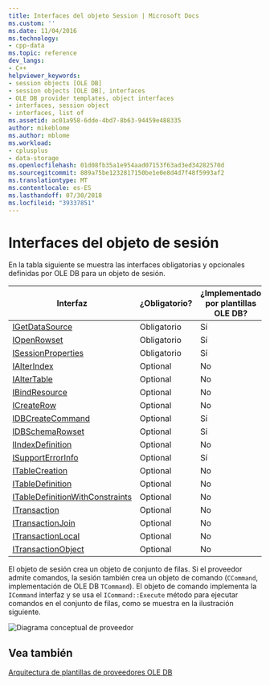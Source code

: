 ```yaml
---
title: Interfaces del objeto Session | Microsoft Docs
ms.custom: ''
ms.date: 11/04/2016
ms.technology:
- cpp-data
ms.topic: reference
dev_langs:
- C++
helpviewer_keywords:
- session objects [OLE DB]
- session objects [OLE DB], interfaces
- OLE DB provider templates, object interfaces
- interfaces, session object
- interfaces, list of
ms.assetid: ac01a958-6dde-4bd7-8b63-94459e488335
author: mikeblome
ms.author: mblome
ms.workload:
- cplusplus
- data-storage
ms.openlocfilehash: 01d08fb35a1e954aad07153f63ad3ed34282570d
ms.sourcegitcommit: 889a75be1232817150be1e0e8d4d7f48f5993af2
ms.translationtype: MT
ms.contentlocale: es-ES
ms.lasthandoff: 07/30/2018
ms.locfileid: "39337851"
---
```

# <a name="session-object-interfaces"></a>Interfaces del objeto de sesión
En la tabla siguiente se muestra las interfaces obligatorias y opcionales definidas por OLE DB para un objeto de sesión.  
  
|Interfaz|¿Obligatorio?|¿Implementado por plantillas OLE DB?|  
|---------------|---------------|--------------------------------------|  
|[IGetDataSource](https://msdn.microsoft.com/library/ms709721.aspx)|Obligatorio|Sí|  
|[IOpenRowset](https://msdn.microsoft.com/library/ms716946.aspx)|Obligatorio|Sí|  
|[ISessionProperties](https://msdn.microsoft.com/library/ms713721.aspx)|Obligatorio|Sí|  
|[IAlterIndex](https://msdn.microsoft.com/library/ms714943.aspx)|Optional|No|  
|[IAlterTable](https://msdn.microsoft.com/library/ms719764.aspx)|Optional|No|  
|[IBindResource](https://msdn.microsoft.com/library/ms714936.aspx)|Optional|No|  
|[ICreateRow](https://msdn.microsoft.com/library/ms716832.aspx)|Optional|No|  
|[IDBCreateCommand](https://msdn.microsoft.com/library/ms711625.aspx)|Optional|Sí|  
|[IDBSchemaRowset](https://msdn.microsoft.com/library/ms713686.aspx)|Optional|Sí|  
|[IIndexDefinition](https://msdn.microsoft.com/library/ms711593.aspx)|Optional|No|  
|[ISupportErrorInfo](https://msdn.microsoft.com/library/ms715816.aspx)|Optional|Sí|  
|[ITableCreation](https://msdn.microsoft.com/library/ms713639.aspx)|Optional|No|  
|[ITableDefinition](https://msdn.microsoft.com/library/ms714277.aspx)|Optional|No|  
|[ITableDefinitionWithConstraints](https://msdn.microsoft.com/library/ms720947.aspx)|Optional|No|  
|[ITransaction](https://msdn.microsoft.com/library/ms723053.aspx)|Optional|No|  
|[ITransactionJoin](https://msdn.microsoft.com/library/ms718071.aspx)|Optional|No|  
|[ITransactionLocal](https://msdn.microsoft.com/library/ms714893.aspx)|Optional|No|  
|[ITransactionObject](https://msdn.microsoft.com/library/ms713659.aspx)|Optional|No|  
  
 El objeto de sesión crea un objeto de conjunto de filas. Si el proveedor admite comandos, la sesión también crea un objeto de comando (`CCommand`, implementación de OLE DB `TCommand`). El objeto de comando implementa la `ICommand` interfaz y se usa el `ICommand::Execute` método para ejecutar comandos en el conjunto de filas, como se muestra en la ilustración siguiente.  
  
 ![Diagrama conceptual de proveedor](../../data/oledb/media/vc4u551.gif "vc4u551")  
  
## <a name="see-also"></a>Vea también  
 [Arquitectura de plantillas de proveedores OLE DB](../../data/oledb/ole-db-provider-template-architecture.md)